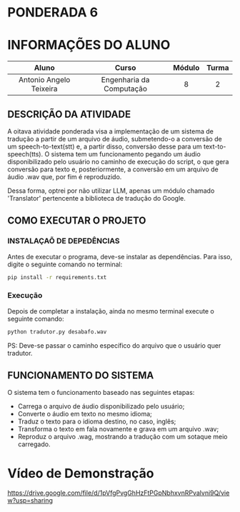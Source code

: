# PONDERADA 6

# INFORMAÇÕES DO ALUNO
Aluno | Curso | Módulo | Turma
:---: | :---: | :---: | :---:
Antonio Angelo Teixeira | Engenharia da Computação | 8 | 2


## DESCRIÇÃO DA ATIVIDADE


A oitava atividade ponderada visa a implementação de um sistema de tradução a partir de um arquivo de áudio, submetendo-o a conversão de um speech-to-text(stt) e, a partir disso, conversão desse para um text-to-speech(tts). O sistema tem um funcionamento pegando um áudio disponibilizado pelo usuário no caminho de execução do script, o que gera conversão para texto e, posteriormente, a conversão em um arquivo de áudio .wav que, por fim é reproduzido.

Dessa forma, optrei por não utilizar LLM, apenas um módulo chamado 'Translator' pertencente a biblioteca de tradução do Google. 



## COMO EXECUTAR O PROJETO
### INSTALAÇAÕ DE DEPEDÊNCIAS
Antes de executar o programa, deve-se instalar as dependências. Para isso, digite o seguinte comando no terminal:

```bash
pip install -r requirements.txt
```


### Execução
Depois de completar a instalação, ainda no mesmo terminal execute o seguinte comando: 

```bash
python tradutor.py desabafo.wav
```

PS: Deve-se passar o caminho específico do arquivo que o usuário quer tradutor.
## FUNCIONAMENTO DO SISTEMA

O sistema tem o funcionamento baseado nas seguintes etapas:

- Carrega o arquivo de áudio disponibilizado pelo usuário;
- Converte o áudio em texto no mesmo idioma;
- Traduz o texto para o idioma destino, no caso, inglês;
- Transforma o texto em fala novamente e grava em um arquivo .wav;
- Reproduz o arquivo .wag, mostrando a tradução com um sotaque meio carregado.



# Vídeo de Demonstração

https://drive.google.com/file/d/1pVfgPvgGhHzFtPGpNbhxvnRPvalvni9Q/view?usp=sharing







